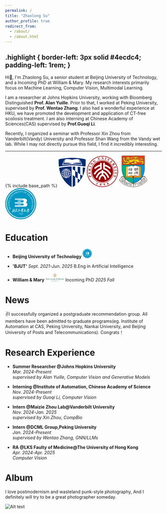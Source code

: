 ```yaml
---
permalink: /
title: "Zhaolong Su"
author_profile: true
redirect_from: 
  - /about/
  - /about.html
---
```


.highlight {
  border-left: 3px solid #4ecdc4;
  padding-left: 1rem;
}
---
Hi🙌, I'm Zhaolong Su, a senior student at Beijing University of Technology, and a Incoming PhD at William & Mary. My research interests primarily focus on Machine Learning, Computer Vision, Multimodal Learning.

I am a researcher at Johns Hopkins University, working with Bloomberg Distinguished **Prof. Alan Yuille**. Prior to that, I  worked at Peking University, supervised by **Prof. Wentao Zhang**. I also had a wonderful experience at HKU, we have promoted the development and application of CT-free scoliosis treatment. I am also interning at Chinese Academy of Sciences(CAS) supervised by **Prof.Guoqi Li**.

Recently, I organized a seminar with Professor Xin Zhou from Vanderbilt(Vandy) University and Professor Shan Wang from the Vandy wet lab. While I may not directly pursue this field, I find it incredibly interesting.

---

{% include base_path %}
<img src="images/jhulogo.png" alt="示例图片" width="87">
<img src="images/PKUlogo.png" alt="示例图片" width="100">
<img src="images/HKUlogo.jpg" alt="示例图片" width="90">
<img src="images/bjutlogo.png" alt="示例图片" width="100">

Education
======
* **Beijing University of Technology**   <img src="images/image.png" alt="示例图片" width="30">
* **'BJUT'**
  *Sept. 2021-Jun. 2025* 
  <span class= "gradient-text">B.Eng in Artificial Intelligence</span>

* **William & Mary**   <img src="images/primary.jpg" alt="示例图片" width="60">
<span class= "gradient-text">Incoming PhD</span>
  *2025 Fall*  


News
=====
✌️I successfully organized a postgraduate recommendation group. All members have been admitted to graduate programs(eg. Institute of Automation at CAS, Peking University, Nankai University, and Beijing University of Posts and Telecommunications). Congrats！

Research Experience
======
* **Summer Researcher @Johns Hopkins University**  
  *Mar. 2024-Present*  
  *supervised by Alan Yuille, Computer Vision and Generative Models*
  
* **Interning @Institute of Automation, Chinese Academy of Science**  
  *Nov. 2024-Present*  
  *supervised by Guoqi Li, Computer Vision*
  
* **Intern @Maizie Zhou Lab@Vanderbilt University**  
  *Nov. 2024-Jan. 2025*  
  *supervised by Xin Zhou, CompBio*
  
* **Intern @DCML Group,Peking University**  
  *Jan. 2024-Present*  
  *supervised by Wentao Zhang, GNN/LLMs*  
  
* **RA @LKS Faulty of Medicine@The University of Hong Kong**  
  *Apr. 2024-Apr. 2025*  
  *Computer Vision*  

Album
======
I love postmodernism and wasteland punk-style photography, And I definitely will try to be a great photographer someday.

<img src="images/29b43996eda14b16a3282b326e3f121.jpg" alt="Alt text" width="500" height="400">
